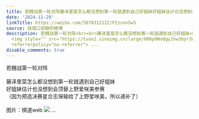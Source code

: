 ```yaml
---
title: 若鲤战第一轮对阵藤泽里菜怎么都没想到第一轮就遇到自己好姐妹好姐妹估计也没想到会顶替上野爱咲美参赛（因为预选决赛星合志保输给了上野爱咲美，所以递补了）图...
date: '2024-11-29'
linkTitle: https://weibo.com/5878312122/P2zsnnSw5
source: 找借口安静的微博
description: 若鲤战第一轮对阵<br><br>藤泽里菜怎么都没想到第一轮就遇到自己好姐妹<br>好姐妹估计也没想到会顶替上野爱咲美参赛<br>（因为预选决赛星合志保输给了上野爱咲美，所以递补了）<br><br>图片：棋道web
  <img style="" src="https://tvax2.sinaimg.cn/large/006pONvQgy1hw3byr3qqej30sg0g079o.jpg"
  referrerpolicy="no-referrer"> ...
disable_comments: true
---
```

若鲤战第一轮对阵<br><br>藤泽里菜怎么都没想到第一轮就遇到自己好姐妹<br>好姐妹估计也没想到会顶替上野爱咲美参赛<br>（因为预选决赛星合志保输给了上野爱咲美，所以递补了）<br><br>图片：棋道web <img style="" src="https://tvax2.sinaimg.cn/large/006pONvQgy1hw3byr3qqej30sg0g079o.jpg" referrerpolicy="no-referrer"> ...